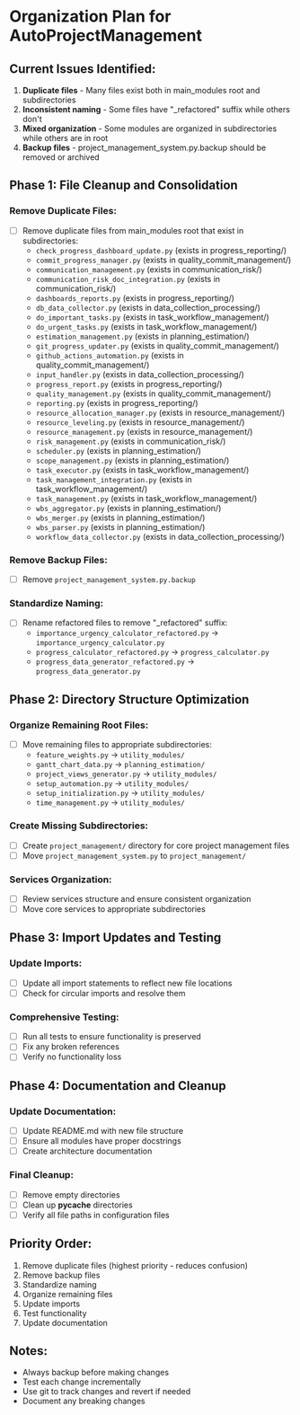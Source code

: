 # Organization Plan for AutoProjectManagement

## Current Issues Identified:
1. **Duplicate files** - Many files exist both in main_modules root and subdirectories
2. **Inconsistent naming** - Some files have "_refactored" suffix while others don't
3. **Mixed organization** - Some modules are organized in subdirectories while others are in root
4. **Backup files** - project_management_system.py.backup should be removed or archived

## Phase 1: File Cleanup and Consolidation

### Remove Duplicate Files:
- [ ] Remove duplicate files from main_modules root that exist in subdirectories:
  - `check_progress_dashboard_update.py` (exists in progress_reporting/)
  - `commit_progress_manager.py` (exists in quality_commit_management/)
  - `communication_management.py` (exists in communication_risk/)
  - `communication_risk_doc_integration.py` (exists in communication_risk/)
  - `dashboards_reports.py` (exists in progress_reporting/)
  - `db_data_collector.py` (exists in data_collection_processing/)
  - `do_important_tasks.py` (exists in task_workflow_management/)
  - `do_urgent_tasks.py` (exists in task_workflow_management/)
  - `estimation_management.py` (exists in planning_estimation/)
  - `git_progress_updater.py` (exists in quality_commit_management/)
  - `github_actions_automation.py` (exists in quality_commit_management/)
  - `input_handler.py` (exists in data_collection_processing/)
  - `progress_report.py` (exists in progress_reporting/)
  - `quality_management.py` (exists in quality_commit_management/)
  - `reporting.py` (exists in progress_reporting/)
  - `resource_allocation_manager.py` (exists in resource_management/)
  - `resource_leveling.py` (exists in resource_management/)
  - `resource_management.py` (exists in resource_management/)
  - `risk_management.py` (exists in communication_risk/)
  - `scheduler.py` (exists in planning_estimation/)
  - `scope_management.py` (exists in planning_estimation/)
  - `task_executor.py` (exists in task_workflow_management/)
  - `task_management_integration.py` (exists in task_workflow_management/)
  - `task_management.py` (exists in task_workflow_management/)
  - `wbs_aggregator.py` (exists in planning_estimation/)
  - `wbs_merger.py` (exists in planning_estimation/)
  - `wbs_parser.py` (exists in planning_estimation/)
  - `workflow_data_collector.py` (exists in data_collection_processing/)

### Remove Backup Files:
- [ ] Remove `project_management_system.py.backup`

### Standardize Naming:
- [ ] Rename refactored files to remove "_refactored" suffix:
  - `importance_urgency_calculator_refactored.py` → `importance_urgency_calculator.py`
  - `progress_calculator_refactored.py` → `progress_calculator.py`
  - `progress_data_generator_refactored.py` → `progress_data_generator.py`

## Phase 2: Directory Structure Optimization

### Organize Remaining Root Files:
- [ ] Move remaining files to appropriate subdirectories:
  - `feature_weights.py` → `utility_modules/`
  - `gantt_chart_data.py` → `planning_estimation/`
  - `project_views_generator.py` → `utility_modules/`
  - `setup_automation.py` → `utility_modules/`
  - `setup_initialization.py` → `utility_modules/`
  - `time_management.py` → `utility_modules/`

### Create Missing Subdirectories:
- [ ] Create `project_management/` directory for core project management files
- [ ] Move `project_management_system.py` to `project_management/`

### Services Organization:
- [ ] Review services structure and ensure consistent organization
- [ ] Move core services to appropriate subdirectories

## Phase 3: Import Updates and Testing

### Update Imports:
- [ ] Update all import statements to reflect new file locations
- [ ] Check for circular imports and resolve them

### Comprehensive Testing:
- [ ] Run all tests to ensure functionality is preserved
- [ ] Fix any broken references
- [ ] Verify no functionality loss

## Phase 4: Documentation and Cleanup

### Update Documentation:
- [ ] Update README.md with new file structure
- [ ] Ensure all modules have proper docstrings
- [ ] Create architecture documentation

### Final Cleanup:
- [ ] Remove empty directories
- [ ] Clean up __pycache__ directories
- [ ] Verify all file paths in configuration files

## Priority Order:
1. Remove duplicate files (highest priority - reduces confusion)
2. Remove backup files
3. Standardize naming
4. Organize remaining files
5. Update imports
6. Test functionality
7. Update documentation

## Notes:
- Always backup before making changes
- Test each change incrementally
- Use git to track changes and revert if needed
- Document any breaking changes
